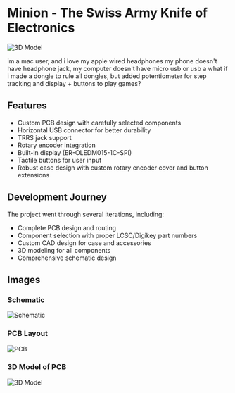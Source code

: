 # Minion - The Swiss Army Knife of Electronics

![3D Model](https://hc-cdn.hel1.your-objectstorage.com/s/v3/ddc9b073b89978e576745281e2fb7670e6e68546_image.png)

im a mac user, and i love my apple wired headphones
my phone doesn't have headphone jack, my computer doesn't have micro usb or usb a
what if i made a dongle to rule all dongles, but added potentiometer for step tracking and display + buttons to play games?

## Features

- Custom PCB design with carefully selected components
- Horizontal USB connector for better durability
- TRRS jack support
- Rotary encoder integration
- Built-in display (ER-OLEDM015-1C-SPI)
- Tactile buttons for user input
- Robust case design with custom rotary encoder cover and button extensions

## Development Journey

The project went through several iterations, including:
- Complete PCB design and routing
- Component selection with proper LCSC/Digikey part numbers
- Custom CAD design for case and accessories
- 3D modeling for all components
- Comprehensive schematic design

## Images

### Schematic
![Schematic](https://hc-cdn.hel1.your-objectstorage.com/s/v3/4f7edc6c865a033d955f0e833476297b9d971f6d_image.png)

### PCB Layout
![PCB](https://hc-cdn.hel1.your-objectstorage.com/s/v3/abb8c879044bfb603b5cfa63cd2cb812842a38ee_image.png)

### 3D Model of PCB

![3D Model](https://hc-cdn.hel1.your-objectstorage.com/s/v3/a3e5a36b0a3a1a052b08f823445a314d70fd6cf2_image.png)
